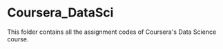 Coursera_DataSci
================
This folder contains all the assignment codes of Coursera's Data Science course.
